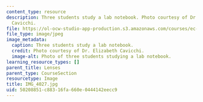 ```yaml
---
content_type: resource
description: Three students study a lab notebook. Photo courtesy of Dr. Elizabeth
  Cavicchi.
file: https://ol-ocw-studio-app-production.s3.amazonaws.com/courses/ec-050-recreate-experiments-from-history-inform-the-future-from-the-past-galileo-january-iap-2010/50208851c88316fa660e0444142eecc9_IMG_4027.jpg
file_type: image/jpeg
image_metadata:
  caption: Three students study a lab notebook.
  credit: Photo courtesy of Dr. Elizabeth Cavicchi.
  image-alt: Photo of three students studying a lab notebook.
learning_resource_types: []
parent_title: Lenses
parent_type: CourseSection
resourcetype: Image
title: IMG_4027.jpg
uid: 50208851-c883-16fa-660e-0444142eecc9
---
```


